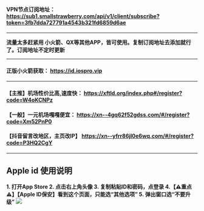 #### **VPN节点订阅地址**： <https://sub1.smallstrawberry.com/api/v1/client/subscribe?token=3fb7dda727791a4543b321fd6859d6ae>


***


**流量太多赶紧用 小火箭、QX等其他APP，皆可使用。复制订阅地址去添加就行了。订阅地址不定时更新**


***


#### **正版小火箭获取**： <https://id.iospro.vip>


***


#### 【**主推】机场性价比高,速度快**： <https://xftld.org/index.php#/register?code=W4oKCNPz>


#### 【**一般】一元机场嘎嘎便宜**： <https://xn--4gq62f52gdss.com/#/register?code=Xm52PnP0>


#### 【**抖音留言改地区，主页改IP**】 <https://xn--yfrr86jl0e6wq.com/#/register?code=P3HQ2CgY>
*****
## **Apple id 使用说明**
**1. 打开App Store
2. 点击右上角头像
3. 复制粘贴ID和密码，点登录
4.【⚠重点⚠】【Apple ID保安】看到这个页面，只能选“其他选项”
5. 弹出窗口选“不要升级”**
![](https://pan.imotao.com/view.php/8e6df14f582e6ecbe8f7b885ca09ca7b.png)
